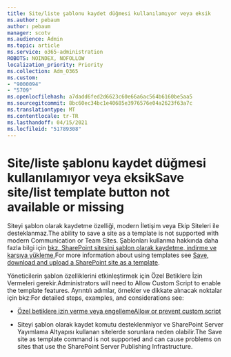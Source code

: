 ```yaml
---
title: Site/liste şablonu kaydet düğmesi kullanılamıyor veya eksik
ms.author: pebaum
author: pebaum
manager: scotv
ms.audience: Admin
ms.topic: article
ms.service: o365-administration
ROBOTS: NOINDEX, NOFOLLOW
localization_priority: Priority
ms.collection: Adm_O365
ms.custom:
- "9000094"
- "5709"
ms.openlocfilehash: a7dadd6fed2d6623c60e66a6ac564b6160be5aa5
ms.sourcegitcommit: 8bc60ec34bc1e40685e3976576e04a2623f63a7c
ms.translationtype: MT
ms.contentlocale: tr-TR
ms.lasthandoff: 04/15/2021
ms.locfileid: "51789308"
---
```

# <a name="save-sitelist-template-button-not-available-or-missing"></a><span data-ttu-id="41079-102">Site/liste şablonu kaydet düğmesi kullanılamıyor veya eksik</span><span class="sxs-lookup"><span data-stu-id="41079-102">Save site/list template button not available or missing</span></span>

<span data-ttu-id="41079-103">Siteyi şablon olarak kaydetme özelliği, modern İletişim veya Ekip Siteleri ile desteklanmaz.</span><span class="sxs-lookup"><span data-stu-id="41079-103">The ability to save a site as a template is not supported with modern Communication or Team Sites.</span></span> <span data-ttu-id="41079-104">Şablonları kullanma hakkında daha fazla bilgi için [bkz. SharePoint sitesini şablon olarak kaydetme, indirme ve karşıya yükleme.](https://docs.microsoft.com/sharepoint/dev/general-development/save-download-and-upload-a-sharepoint-site-as-a-template)</span><span class="sxs-lookup"><span data-stu-id="41079-104">For more information about using templates see [Save, download and upload a SharePoint site as a template](https://docs.microsoft.com/sharepoint/dev/general-development/save-download-and-upload-a-sharepoint-site-as-a-template).</span></span>

<span data-ttu-id="41079-105">Yöneticilerin şablon özelliklerini etkinleştirmek için Özel Betiklere İzin Vermeleri gerekir.</span><span class="sxs-lookup"><span data-stu-id="41079-105">Administrators will need to Allow Custom Script to enable the template features.</span></span> <span data-ttu-id="41079-106">Ayrıntılı adımlar, örnekler ve dikkate alınacak noktalar için bkz:</span><span class="sxs-lookup"><span data-stu-id="41079-106">For detailed steps, examples, and considerations see:</span></span>

- [<span data-ttu-id="41079-107">Özel betiklere izin verme veya engelleme</span><span class="sxs-lookup"><span data-stu-id="41079-107">Allow or prevent custom script</span></span>](https://docs.microsoft.com/sharepoint/allow-or-prevent-custom-script)

- <span data-ttu-id="41079-108">Siteyi şablon olarak kaydet komutu desteklenmiyor ve SharePoint Server Yayımlama Altyapısı kullanan sitelerde sorunlara neden olabilir.</span><span class="sxs-lookup"><span data-stu-id="41079-108">The Save site as template command is not supported and can cause problems on sites that use the SharePoint Server Publishing Infrastructure.</span></span>


